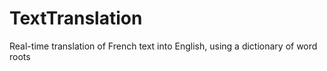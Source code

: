 # TextTranslation
Real-time translation of French text into English, using a dictionary of word roots
